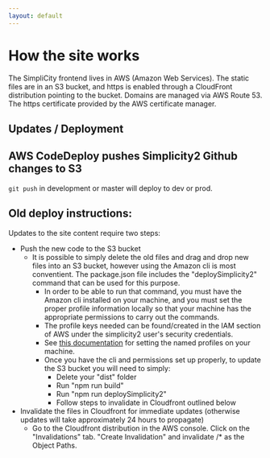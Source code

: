 ```yaml
---
layout: default
---
```

# How the site works

The SimpliCity frontend lives in AWS (Amazon Web Services). The static files are in an S3 bucket, and https is enabled through a CloudFront distribution pointing to the bucket. Domains are managed via AWS Route 53. The https certificate provided by the AWS certificate manager.

## Updates / Deployment
## AWS CodeDeploy pushes Simplicity2 Github changes to S3

```git push``` in development or master will deploy to dev or prod.


## Old deploy instructions:

Updates to the site content require two steps:
* Push the new code to the S3 bucket
  * It is possible to simply delete the old files and drag and drop new files into an S3 bucket, however using the Amazon cli is most conventient. The package.json file includes the "deploySimplicity2" command that can be used for this purpose.
    * In order to be able to run that command, you must have the Amazon cli installed on your machine, and you must set the proper profile information locally so that your machine has the appropriate permissions to carry out the commands.
    * The profile keys needed can be found/created in the IAM section of AWS under the simplicity2 user's security credentials.
    * See [this documentation](https://docs.aws.amazon.com/cli/latest/userguide/cli-multiple-profiles.html) for setting the named profiles on your machine.
    * Once you have the cli and permissions set up properly, to update the S3 bucket you will need to simply:
      * Delete your "dist" folder
      * Run "npm run build"
      * Run "npm run deploySimplicity2"
      * Follow steps to invalidate in Cloudfront outlined below
* Invalidate the files in Cloudfront for immediate updates (otherwise updates will take approximately 24 hours to propagate)
  * Go to the Cloudfront distribution in the AWS console. Click on the "Invalidations" tab. "Create Invalidation" and invalidate /* as the Object Paths.